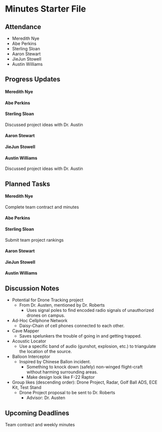 # Minutes Starter File

## Attendance
   - Meredith Nye
   - Abe Perkins
   - Sterling Sloan
   - Aaron Stewart
   - JieJun Stowell
   - Austin Williams

## Progress Updates
#### Meredith Nye
#### Abe Perkins
#### Sterling Sloan
Discussed project ideas with Dr. Austin
#### Aaron Stewart
#### JieJun Stowell
#### Austin Williams
Discussed project ideas with Dr. Austin

## Planned Tasks
#### Meredith Nye
Complete team contract and minutes
#### Abe Perkins
#### Sterling Sloan
Submit team project rankings
#### Aaron Stewart
#### JieJun Stowell
#### Austin Williams

## Discussion Notes
- Potential for Drone Tracking project
  - From Dr. Austen, mentioned by Dr. Roberts
    - Uses signal poles to find encoded radio signals of unauthorized drones on campus.
- Ad-Hoc Cellphone Network
  - Daisy-Chain of cell phones connected to each other.
- Cave Mapper
  - Saves spelunkers the trouble of going in and getting trapped.
- Acoustic Locator
  - Use a specific band of audio (gunshot, explosion, etc.) to triangulate the location of the source.
- Balloon Interceptor
  - Inspired by Chinese Ballon incident.
    - Something to knock down (safely) non-winged flight-craft without harming surrounding areas.
    - Make design look like F-22 Raptor
- Group likes (descending order): Drone Project, Radar, Golf Ball ADS, ECE Kit, Test Stand
  - Drone Project proposal to be sent to Dr. Roberts
    - Advisor: Dr. Austen
## Upcoming Deadlines
Team contract and weekly minutes
